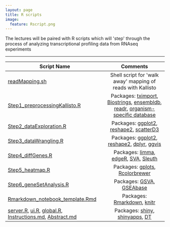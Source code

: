 ```yaml
---
layout: page
title: R scripts
image:
  feature: Rscript.png
---
```


The lectures will be paired with R scripts which will 'step' through the process of analyzing transcriptional profiling data from RNAseq experiments

----

|	Script Name	|	Comments	|
|---------|:-----------:|
[readMapping.sh](http://DIYtranscriptomics.github.io/Code/files/readMapping.sh) 	|	Shell script for 'walk away' mapping of reads with Kallisto
[Step1_preprocessingKallisto.R](http://DIYtranscriptomics.github.io/Code/files/Step1_preprocessingKallisto.R) 	|	Packages: [tximport](http://bioconductor.org/packages/release/bioc/html/tximport.html), [Biostrings](https://bioconductor.org/packages/release/bioc/html/Biostrings.html), [ensembldb](https://bioconductor.org/packages/release/bioc/html/ensembldb.html), [readr](https://cran.r-project.org/web/packages/readr/README.html), [organism-specific database](https://www.bioconductor.org/packages/release/BiocViews.html#___AnnotationData)
[Step2_dataExploration.R](http://DIYtranscriptomics.github.io/Code/files/Step2_dataExploration.R) 	|	Packages: [ggplot2](http://ggplot2.org/), [reshape2](http://had.co.nz/reshape/), [scatterD3](https://github.com/juba/scatterD3)
[Step3_dataWrangling.R](http://DIYtranscriptomics.github.io/Code/files/Step3_dataWrangling.R) 	|	Packages: [ggplot2](http://ggplot2.org/), [reshape2](http://had.co.nz/reshape/), [dplyr](http://genomicsclass.github.io/book/pages/dplyr_tutorial.html), [ggvis](http://ggvis.rstudio.com/)
[Step4_diffGenes.R](http://DIYtranscriptomics.github.io/Code/files/Step4_diffGenes.R) 	|	Packages: [limma](https://bioconductor.org/packages/release/bioc/html/limma.html), [edgeR](https://bioconductor.org/packages/release/bioc/html/edgeR.html), [SVA](https://bioconductor.org/packages/release/bioc/html/sva.html), [Sleuth](http://pachterlab.github.io/sleuth/)
[Step5_heatmap.R](http://DIYtranscriptomics.github.io/Code/files/Step5_heatmap.R) 	|	Packages: [gplots](https://cran.r-project.org/web/packages/gplots/index.html), [Rcolorbrewer](http://earlglynn.github.io/RNotes/package/RColorBrewer/index.html)
[Step6_geneSetAnalysis.R](http://DIYtranscriptomics.github.io/Code/files/Step6_geneSetAnalysis.R) 	|	Packages: [GSVA](http://bioconductor.org/packages/release/bioc/vignettes/GSVA/inst/doc/GSVA.pdf), [GSEAbase](http://bioconductor.org/packages/release/bioc/html/GSEABase.html)
[Rmarkdown_notebook_template.Rmd](http://DIYtranscriptomics.github.io/Code/files/Rmarkdown_notebook_template.Rmd) 	|	Packages: [Rmarkdown](http://rmarkdown.rstudio.com/), [knitr](http://yihui.name/knitr/)
[server.R](http://DIYtranscriptomics.github.io/Code/files/server.R), [ui.R](http://DIYtranscriptomics.github.io/Code/files/ui.R), [global.R](http://DIYtranscriptomics.github.io/Code/files/global.R), [Instructions.md](http://DIYtranscriptomics.github.io/Code/files/Instructions.md), [Abstract.md](http://DIYtranscriptomics.github.io/Code/files/Abstract.md)	|	Packages: [shiny](http://shiny.rstudio.com/), [shinyapps](https://www.shinyapps.io/), [DT](https://rstudio.github.io/DT/)